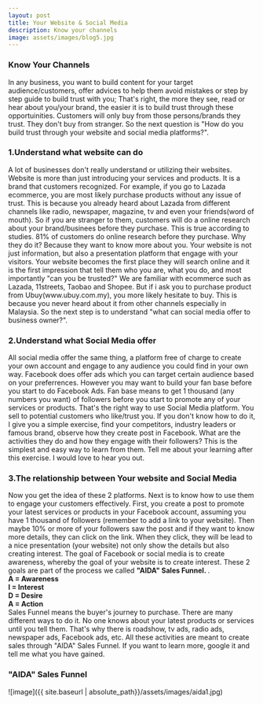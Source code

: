 ```yaml
---
layout: post
title: Your Website & Social Media
description: Know your channels
image: assets/images/blog5.jpg
---
```


<h3><strong>Know Your Channels</strong></h3>
In any business, you want to build content for your target audience/customers, offer advices to help them avoid mistakes or step by step guide to build trust with you; That's right, the more they see, read or hear about you/your brand, the easier it is to build trust through these opportuinities. Customers will only buy from those persons/brands they trust. They don't buy from stranger.
So the next question is "How do you build trust through your website and social media platforms?".

<h3><strong>1.Understand what website can do</strong></h3>
A lot of businesses don't really understand or utilizing their websites. Website is more than just introducing your services and products. It is a brand that customers recognized. For example, if you go to Lazada ecommerce, you are most likely purchase products without any issue of trust. This is because you already heard about Lazada from different channels like radio, newspaper, magazine, tv and even your friends(word of mouth). So if you are stranger to them, customers will do a online research about your brand/businees before they purchase. This is true according to studies. 81% of customers do online research before they purchase. Why they do it? Because they want to know more about you. Your website is not just information, but also a presentation platform that engage with your visitors. Your website becomes the first place they will search online and it is the first impression that tell them who you are, what you do, and most importantly "can you be trusted?"
We are familiar with ecommerce such as Lazada, 11streets, Taobao and Shopee. But if i ask you to purchase product from Ubuy(www.ubuy.com.my), you more likely hesitate to buy. This is because you never heard about it from other channels especially in Malaysia.
So the next step is to understand "what can social media offer to business owner?".

<h3><strong>2.Understand what Social Media offer</strong></h3>
All social media offer the same thing, a platform free of charge to create your own account and engage to any audience you could find in your own way. Facebook does offer ads which you can target certain audience based on your preferrences. However you may want to build your fan base before you start to do Facebook Ads. Fan base means to get 1 thousand (any numbers you want) of followers before you start to promote any of your services or products. That's the right way to use Social Media platform. You sell to potential customers who like/trust you. If you don't know how to do it, I give you a simple exercise, find your competitors, industry leaders or famous brand, observe how they create post in Facebook. What are the activities they do and how they engage with their followers? This is the simplest and easy way to learn from them. Tell me about your learning after this exercise. I would love to hear you out.

<h3><strong>3.The relationship between Your website and Social Media</strong></h3>
Now you get the idea of these 2 platforms. Next is to know how to use them to engage your customers effectively. First, you create a post to promote your latest services or products in your Facebook account, assuming you have 1 thousand of followers (remember to add a link to your website). Then maybe 10% or more of your followers saw the post and if they want to know more details, they can click on the link. When they click, they will be lead to a nice presentation (your website) not only show the details but also creating interest. The goal of Facebook or social media is to create awareness, whereby the goal of your website is to create interest. These 2 goals are part of the process we called <strong>"AIDA" Sales Funnel. </strong>. <br><strong>A = Awareness<br>I = Interest<br>D = Desire<br>A = Action</strong><br>
Sales Funnel means the buyer's journey to purchase. There are many different ways to do it.
No one knows about your latest products or services until you tell them. That's why there is roadshow, tv ads, radio ads, newspaper ads, Facebook ads, etc. All these activities are meant to create sales through "AIDA" Sales Funnel. If you want to learn more, google it and tell me what you have gained. <br>

<h3><strong>"AIDA" Sales Funnel</strong></h3>
![image]({{ site.baseurl | absolute_path}}/assets/images/aida1.jpg)

<!--
<h3><strong>2.Choose the right channels</strong></h3>
Different channels have their own different audience. Thus You have to decide what kind of customers you want to target. Since these channels have big informations about their audience, you might need to do research and understand them beforehand. For example, if you opened a Pet Shop and you want to target people who love animals; the easiest way is to use Facebook. Nowadays Facebook has become the first social media platforms to be used because of it's functionality and almost everyone has a facebook account. You can create "page" or "group" specifically for your businesses and straight away look for your customers.

<h3><strong>3.Create Awareness</strong></h3>
They all come with the same strategy, create awareness of your brand through these channels.  All these activities were meant to create awareness in what we called "Sales Funnel" in marketing term. In corporate practice there is a basic Sales Funnel which we called <strong>"AIDA"</strong>. <br><strong>A = Awareness<br>I = Interest<br>D = Desire<br>A = Action</strong><br>


This is because of huge personal data which they have being gathering since many years ago. Now they are offering these informations to marketers or owners who want to advertise based on personal preferences, hobbies, interest, group, etc.-->
